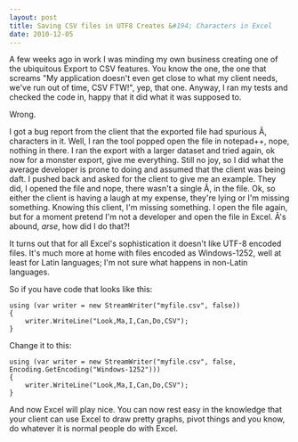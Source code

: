 ```yaml
---
layout: post
title: Saving CSV files in UTF8 Creates &#194; Characters in Excel
date: 2010-12-05
---
```


A few weeks ago in work I was minding my own business creating one of the ubiquitous Export to CSV features. You know the one, the one that screams "My application doesn't even get close to what my client needs, we've run out of time, CSV FTW!", yep, that one. Anyway, I ran my tests and checked the code in, happy that it did what it was supposed to.

Wrong.

I got a bug report from the client that the exported file had spurious &#194;, characters in it. Well, I ran the tool popped open the file in notepad++, nope, nothing in there. I ran the export with a larger dataset and tried again, ok now for a monster export, give me everything. Still no joy, so I did what the average developer is prone to doing and assumed that the client was being daft. I pushed back and asked for the client to give me an example. They did, I opened the file and nope, there wasn't a single &#194;, in the file. Ok, so either the client is having a laugh at my expense, they're lying or I'm missing something. Knowing this client, I'm missing something. I open the file again, but for a moment pretend I'm not a developer and open the file in Excel. &#194;'s abound, _arse_, how did I do that?!

It turns out that for all Excel's sophistication it doesn't like UTF-8 encoded files. It's much more at home with files encoded as Windows-1252, well at least for Latin languages; I'm not sure what happens in non-Latin languages.

So if you have code that looks like this:


    using (var writer = new StreamWriter("myfile.csv", false))
    {
        writer.WriteLine("Look,Ma,I,Can,Do,CSV");
    }

Change it to this:


    using (var writer = new StreamWriter("myfile.csv", false, Encoding.GetEncoding("Windows-1252")))
    {
        writer.WriteLine("Look,Ma,I,Can,Do,CSV");
    }

And now Excel will play nice. You can now rest easy in the knowledge that your client can use Excel to draw pretty graphs, pivot things and you know, do whatever it is normal people do with Excel.
